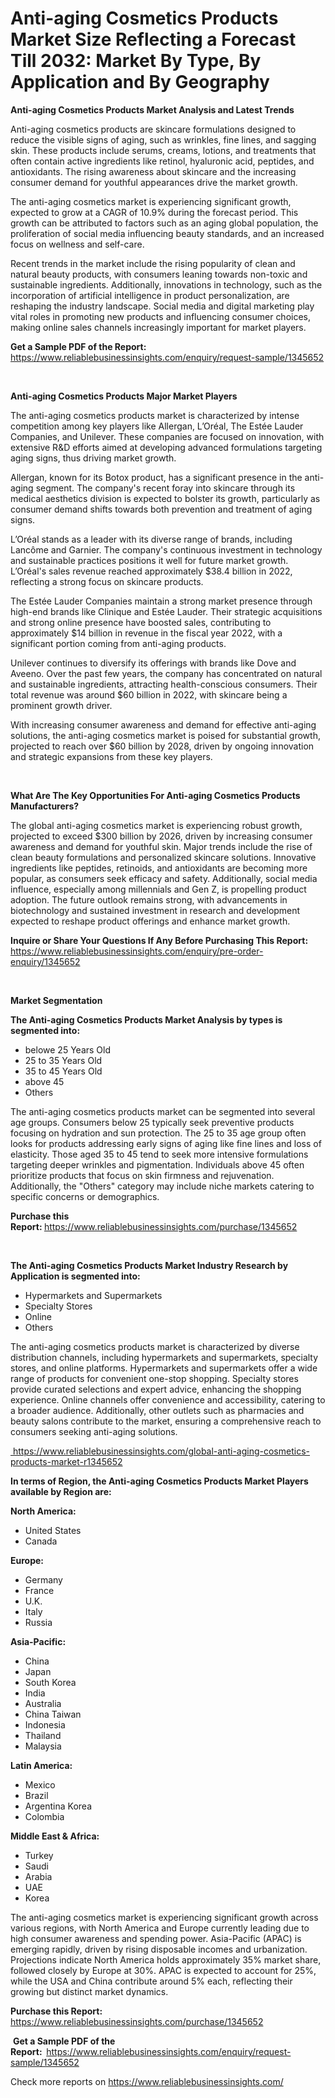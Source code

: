 <p><h1>Anti-aging Cosmetics Products Market Size Reflecting a Forecast Till 2032: Market By Type, By Application and By Geography</h1></p><p><strong>Anti-aging Cosmetics Products Market Analysis and Latest Trends</strong></p>
<p><p>Anti-aging cosmetics products are skincare formulations designed to reduce the visible signs of aging, such as wrinkles, fine lines, and sagging skin. These products include serums, creams, lotions, and treatments that often contain active ingredients like retinol, hyaluronic acid, peptides, and antioxidants. The rising awareness about skincare and the increasing consumer demand for youthful appearances drive the market growth.</p><p>The anti-aging cosmetics market is experiencing significant growth, expected to grow at a CAGR of 10.9% during the forecast period. This growth can be attributed to factors such as an aging global population, the proliferation of social media influencing beauty standards, and an increased focus on wellness and self-care. </p><p>Recent trends in the market include the rising popularity of clean and natural beauty products, with consumers leaning towards non-toxic and sustainable ingredients. Additionally, innovations in technology, such as the incorporation of artificial intelligence in product personalization, are reshaping the industry landscape. Social media and digital marketing play vital roles in promoting new products and influencing consumer choices, making online sales channels increasingly important for market players.</p></p>
<p><strong>Get a Sample PDF of the Report:&nbsp;</strong> <a href="https://www.reliablebusinessinsights.com/enquiry/request-sample/1345652?utm_campaign=3321&utm_medium=2&utm_source=Github&utm_content=ia&utm_term=05042025&utm_id=anti-aging-cosmetics-products">https://www.reliablebusinessinsights.com/enquiry/request-sample/1345652</a></p>
<p>&nbsp;</p>
<p><strong>Anti-aging Cosmetics Products Major Market Players</strong></p>
<p><p>The anti-aging cosmetics products market is characterized by intense competition among key players like Allergan, L’Oréal, The Estée Lauder Companies, and Unilever. These companies are focused on innovation, with extensive R&D efforts aimed at developing advanced formulations targeting aging signs, thus driving market growth.</p><p>Allergan, known for its Botox product, has a significant presence in the anti-aging segment. The company's recent foray into skincare through its medical aesthetics division is expected to bolster its growth, particularly as consumer demand shifts towards both prevention and treatment of aging signs.</p><p>L’Oréal stands as a leader with its diverse range of brands, including Lancôme and Garnier. The company's continuous investment in technology and sustainable practices positions it well for future market growth. L’Oréal's sales revenue reached approximately $38.4 billion in 2022, reflecting a strong focus on skincare products.</p><p>The Estée Lauder Companies maintain a strong market presence through high-end brands like Clinique and Estée Lauder. Their strategic acquisitions and strong online presence have boosted sales, contributing to approximately $14 billion in revenue in the fiscal year 2022, with a significant portion coming from anti-aging products.</p><p>Unilever continues to diversify its offerings with brands like Dove and Aveeno. Over the past few years, the company has concentrated on natural and sustainable ingredients, attracting health-conscious consumers. Their total revenue was around $60 billion in 2022, with skincare being a prominent growth driver.</p><p>With increasing consumer awareness and demand for effective anti-aging solutions, the anti-aging cosmetics market is poised for substantial growth, projected to reach over $60 billion by 2028, driven by ongoing innovation and strategic expansions from these key players.</p></p>
<p>&nbsp;</p>
<p><strong>What Are The Key Opportunities For Anti-aging Cosmetics Products Manufacturers?</strong></p>
<p><p>The global anti-aging cosmetics market is experiencing robust growth, projected to exceed $300 billion by 2026, driven by increasing consumer awareness and demand for youthful skin. Major trends include the rise of clean beauty formulations and personalized skincare solutions. Innovative ingredients like peptides, retinoids, and antioxidants are becoming more popular, as consumers seek efficacy and safety. Additionally, social media influence, especially among millennials and Gen Z, is propelling product adoption. The future outlook remains strong, with advancements in biotechnology and sustained investment in research and development expected to reshape product offerings and enhance market growth.</p></p>
<p><strong>Inquire or Share Your Questions If Any Before Purchasing This Report:</strong> <a href="https://www.reliablebusinessinsights.com/enquiry/pre-order-enquiry/1345652?utm_campaign=3321&utm_medium=2&utm_source=Github&utm_content=ia&utm_term=05042025&utm_id=anti-aging-cosmetics-products">https://www.reliablebusinessinsights.com/enquiry/pre-order-enquiry/1345652</a></p>
<p>&nbsp;</p>
<p><strong>Market Segmentation</strong></p>
<p><strong>The Anti-aging Cosmetics Products Market Analysis by types is segmented into:</strong></p>
<p><ul><li>belowe 25 Years Old</li><li>25 to 35 Years Old</li><li>35 to 45 Years Old</li><li>above 45</li><li>Others</li></ul></p>
<p><p>The anti-aging cosmetics products market can be segmented into several age groups. Consumers below 25 typically seek preventive products focusing on hydration and sun protection. The 25 to 35 age group often looks for products addressing early signs of aging like fine lines and loss of elasticity. Those aged 35 to 45 tend to seek more intensive formulations targeting deeper wrinkles and pigmentation. Individuals above 45 often prioritize products that focus on skin firmness and rejuvenation. Additionally, the "Others" category may include niche markets catering to specific concerns or demographics.</p></p>
<p><strong>Purchase this Report:&nbsp;</strong><a href="https://www.reliablebusinessinsights.com/purchase/1345652?utm_campaign=3321&utm_medium=2&utm_source=Github&utm_content=ia&utm_term=05042025&utm_id=anti-aging-cosmetics-products">https://www.reliablebusinessinsights.com/purchase/1345652</a></p>
<p>&nbsp;</p>
<p><strong>The Anti-aging Cosmetics Products Market Industry Research by Application is segmented into:</strong></p>
<p><ul><li>Hypermarkets and Supermarkets</li><li>Specialty Stores</li><li>Online</li><li>Others</li></ul></p>
<p><p>The anti-aging cosmetics products market is characterized by diverse distribution channels, including hypermarkets and supermarkets, specialty stores, and online platforms. Hypermarkets and supermarkets offer a wide range of products for convenient one-stop shopping. Specialty stores provide curated selections and expert advice, enhancing the shopping experience. Online channels offer convenience and accessibility, catering to a broader audience. Additionally, other outlets such as pharmacies and beauty salons contribute to the market, ensuring a comprehensive reach to consumers seeking anti-aging solutions.</p></p>
<p><a href="https://www.reliablebusinessinsights.com/global-anti-aging-cosmetics-products-market-r1345652?utm_campaign=3321&utm_medium=2&utm_source=Github&utm_content=ia&utm_term=05042025&utm_id=anti-aging-cosmetics-products">&nbsp;https://www.reliablebusinessinsights.com/global-anti-aging-cosmetics-products-market-r1345652</a></p>
<p><strong>In terms of Region, the Anti-aging Cosmetics Products Market Players available by Region are:</strong></p>
<p>
    <p> <strong> North America: </strong>
        <ul>
            <li>United States</li>
            <li>Canada</li>
        </ul>
        </p> 
    <p> <strong> Europe: </strong>
        <ul>
            <li>Germany</li>
            <li>France</li>
            <li>U.K.</li>
            <li>Italy</li>
            <li>Russia</li>
        </ul>
        </p> 
    <p> <strong> Asia-Pacific: </strong>
        <ul>
            <li>China</li>
            <li>Japan</li>
            <li>South Korea</li>
            <li>India</li>
            <li>Australia</li>
            <li>China Taiwan</li>
            <li>Indonesia</li>
            <li>Thailand</li>
            <li>Malaysia</li>
        </ul>
        </p> 
    <p> <strong> Latin America: </strong>
        <ul>
            <li>Mexico</li>
            <li>Brazil</li>
            <li>Argentina Korea</li>
            <li>Colombia</li>
        </ul>
        </p> 
    <p> <strong> Middle East & Africa: </strong>
        <ul>
            <li>Turkey</li>
            <li>Saudi</li>
            <li>Arabia</li>
            <li>UAE</li>
            <li>Korea</li>
        </ul>
    </p>
    </p>
<p><p>The anti-aging cosmetics market is experiencing significant growth across various regions, with North America and Europe currently leading due to high consumer awareness and spending power. Asia-Pacific (APAC) is emerging rapidly, driven by rising disposable incomes and urbanization. Projections indicate North America holds approximately 35% market share, followed closely by Europe at 30%. APAC is expected to account for 25%, while the USA and China contribute around 5% each, reflecting their growing but distinct market dynamics.</p></p>
<p><strong>Purchase this Report: </strong><a href="https://www.reliablebusinessinsights.com/purchase/1345652?utm_campaign=3321&utm_medium=2&utm_source=Github&utm_content=ia&utm_term=05042025&utm_id=anti-aging-cosmetics-products">https://www.reliablebusinessinsights.com/purchase/1345652</a></p>
<p>&nbsp;<strong>Get a Sample PDF of the Report:&nbsp;&nbsp;</strong><a href="https://www.reliablebusinessinsights.com/enquiry/request-sample/1345652?utm_campaign=3321&utm_medium=2&utm_source=Github&utm_content=ia&utm_term=05042025&utm_id=anti-aging-cosmetics-products">https://www.reliablebusinessinsights.com/enquiry/request-sample/1345652</a></p>
<p><strong></strong></p>
<p>Check more reports on <a href="https://www.reliablebusinessinsights.com/?utm_campaign=3321&utm_medium=2&utm_source=Github&utm_content=ia&utm_term=05042025&utm_id=anti-aging-cosmetics-products">https://www.reliablebusinessinsights.com/</a></p>